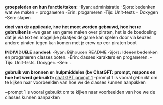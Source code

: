 **groepsleden en hun functie/taken:**
-Ryan: administratie
-Sjors: bedenken wat we maken + progameren
-Erin: progameren
-Tijs: Unit-tests + Doxygen
-Sen: slapen


**doel van de applicatie, hoe het moet worden gebouwd, hoe het te gebruiken is**
-we gaan een game maken over piraten, het is de boedoeling dat je via text en mogelijke plaatjes de game kan spelen door via keuzes andere piraten tegen kan komen met je crew op een piraten boot.


**INDIVIDUELE aandeel:**
-Ryan: Bijhouden README
-Sjors: Ideeen bedenken en progameren classes boten.
-Erin: classes karakters en progameren.
-Tijs: Unit-tests. Doxygen.
-Sen: .


**gebruik van bronnen en hulpmiddelen (bv ChatGPT: prompt, respons en hoe het werd gebruikt):**
[chat GPT prompt 1](https://chatgpt.com/share/6822fcf9-afac-8010-8416-122f77632486)
-prompt 1 is vooral gebruikt om te kijken naar voorbeelden van hoe we de classes kunnen aanpakken

~prompt 1 is vooral gebruikt om te kijken naar voorbeelden van hoe we de classes kunnen aanpakken


